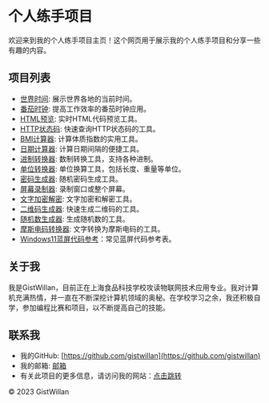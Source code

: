 # 个人练手项目

欢迎来到我的个人练手项目主页！这个网页用于展示我的个人练手项目和分享一些有趣的内容。

## 项目列表

- [世界时间](projects/time.html): 展示世界各地的当前时间。
- [番茄时钟](projects/tomato.html): 提高工作效率的番茄时钟应用。
- [HTML预览](projects/preview.html): 实时HTML代码预览工具。
- [HTTP状态码](projects/http.html): 快速查询HTTP状态码的工具。
- [BMI计算器](projects/bmi.html): 计算体质指数的实用工具。
- [日期计算器](projects/date.html): 计算日期间隔的便捷工具。
- [进制转换器](projects/test.html): 数制转换工具，支持各种进制。
- [单位转换器](projects/unit_conversion.html): 单位换算工具，包括长度、重量等单位。
- [密码生成器](projects/lock.html): 随机密码生成工具。
- [屏幕录制器](projects/screenrecord.html): 录制窗口或整个屏幕。
- [文字加密解密](projects/text.html): 文字加密和解密工具。
- [二维码生成器](projects/qrcode.html): 快速生成二维码的工具。
- [随机数生成器](projects/number.html): 生成随机数的工具。
- [摩斯电码转换器](projects/morse.html): 文字转换为摩斯电码的工具。
- [Windows11蓝屏代码参考](projects/bluescreen.html)：常见蓝屏代码参考表。

## 关于我

我是GistWillan，目前正在上海食品科技学校攻读物联网技术应用专业。我对计算机充满热情，并一直在不断深挖计算机领域的奥秘。在学校学习之余，我还积极自学，参加编程比赛和项目，以不断提高自己的技能。

## 联系我

- 我的GitHub: [https://github.com/gistwillan](https://github.com/gistwillan)
- 我的邮箱: [邮箱](mailto:gistwillan@gmail.com)
- 有关此项目的更多信息，请访问我的网站：[点击跳转](https://gistwillan.github.io/practice)

&copy; 2023 GistWillan
